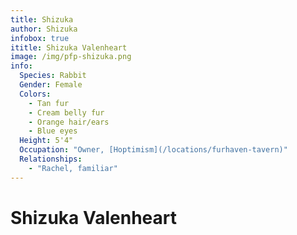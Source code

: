 ```yaml
---
title: Shizuka
author: Shizuka
infobox: true
ititle: Shizuka Valenheart
image: /img/pfp-shizuka.png
info:
  Species: Rabbit
  Gender: Female
  Colors:
    - Tan fur
    - Cream belly fur
    - Orange hair/ears
    - Blue eyes
  Height: 5'4"
  Occupation: "Owner, [Hoptimism](/locations/furhaven-tavern)"
  Relationships:
    - "Rachel, familiar"
---
```


# Shizuka Valenheart
